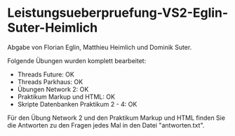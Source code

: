 # Leistungsueberpruefung-VS2-Eglin-Suter-Heimlich

Abgabe von Florian Eglin, Matthieu Heimlich und Dominik Suter.

Folgende Übungen wurden komplett bearbeitet:

- Threads Future: OK
- Threads Parkhaus: OK
- Übungen Network 2: OK
- Praktikum Markup und HTML: OK
- Skripte Datenbanken Praktikum 2 - 4: OK

Für den Übung Network 2 und den Praktikum Markup und HTML finden Sie die Antworten zu den Fragen jedes Mal in den Datei "antworten.txt".
